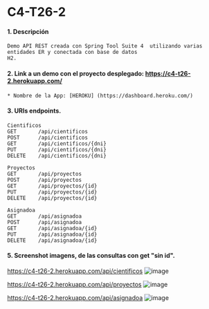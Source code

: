 # C4-T26-2

#### 1. Descripción
```
Demo API REST creada con Spring Tool Suite 4  utilizando varias entidades ER y conectada con base de datos 
H2.
```

#### 2. Link a un demo con el proyecto desplegado: https://c4-t26-2.herokuapp.com/

```
* Nombre de la App: [HEROKU] (https://dashboard.heroku.com/)
```
#### 3. URIs endpoints.
```
Cientificos
GET       /api/cientificos
POST      /api/cientificos
GET       /api/cientificos/{dni}
PUT       /api/cientificos/{dni}
DELETE    /api/cientificos/{dni}

Proyectos
GET       /api/proyectos
POST      /api/proyectos
GET       /api/proyectos/{id}
PUT       /api/proyectos/{id}
DELETE    /api/proyectos/{id}

Asignadoa
GET       /api/asignadoa
POST      /api/asignadoa
GET       /api/asignadoa/{id}
PUT       /api/asignadoa/{id}
DELETE    /api/asignadoa/{id}
```

#### 5. Screenshot imagens, de las consultas con get "sin id".

https://c4-t26-2.herokuapp.com/api/cientificos
![image](https://user-images.githubusercontent.com/55554433/185460125-927b5f14-63e2-48a6-99ea-37da295b7998.png)

https://c4-t26-2.herokuapp.com/api/proyectos
![image](https://user-images.githubusercontent.com/55554433/185459953-3376e994-664f-473b-998c-15bba6279628.png)

https://c4-t26-2.herokuapp.com/api/asignadoa
![image](https://user-images.githubusercontent.com/55554433/185459802-8ec9c946-4f30-4cb6-8890-bcd98d7d2a76.png)

